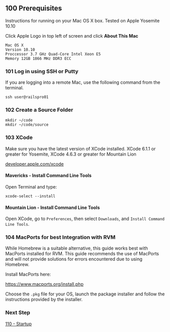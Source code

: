 ## 100 Prerequisites
Instructions for running on your Mac OS X box.
Tested on Apple Yosemite 10.10

Click Apple Logo in top left of screen and click **About This Mac**

```
Mac OS X
Version 10.10
Proccessor 3.7 GHz Quad-Core Intel Xeon E5
Memory 12GB 1866 MHz DDR3 ECC
```

### 101 Log in using SSH or Putty
If you are logging into a remote Mac, use the following command from the terminal.

```
ssh user@railspro01
```

### 102 Create a Source Folder

```
mkdir ~/code
mkdir ~/code/source
```

### 103 XCode

Make sure you have the latest version of XCode installed. XCode 6.1.1 or greater for Yosemite, XCode 4.6.3 or greater for Mountain Lion

[developer.apple.com/xcode](https://developer.apple.com/xcode)

#### Mavericks - Install Command Line Tools

Open Terminal and type:

```
xcode-select --install
```

#### Mountain Lion - Install Command Line Tools

Open XCode, go to `Preferences`, then select `Downloads`, and `Install Command Line Tools`.

### 104 MacPorts for best Integration with RVM

While Homebrew is a suitable alternative, this guide works best with MacPorts installed for RVM. This guide recommends the use of MacPorts and will not provide solutions for errors encountered due to using Homebrew.

Install MacPorts here:

https://www.macports.org/install.php

Choose the `.pkg` file for your OS, launch the package installer and follow the instructions provided by the installer.

### Next Step

[110 - Startup](https://github.com/remomueller/documentation/tree/master/macosx/110-startup.md)
